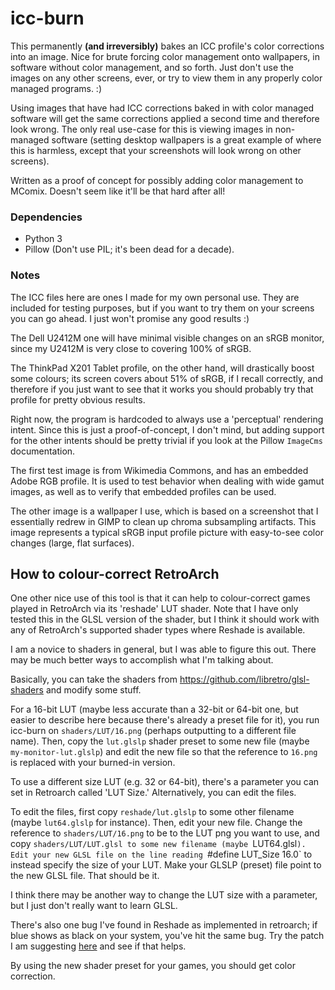# icc-burn

This permanently **(and irreversibly)** bakes an ICC profile's color
corrections into an image. Nice for brute forcing color management onto
wallpapers, in software without color management, and so forth. Just don't
use the images on any other screens, ever, or try to view them in any properly
color managed programs. :)

Using images that have had ICC corrections baked in with color managed software
will get the same corrections applied a second time and therefore look wrong.
The only real use-case for this is viewing images in non-managed software
(setting desktop wallpapers is a great example of where this is harmless,
except that your screenshots will look wrong on other screens).

Written as a proof of concept for possibly adding color management to MComix.
Doesn't seem like it'll be that hard after all!

### Dependencies

* Python 3
* Pillow (Don't use PIL; it's been dead for a decade).

### Notes

The ICC files here are ones I made for my own personal use. They are included
for testing purposes, but if you want to try them on your screens you can go
ahead. I just won't promise any good results :)

The Dell U2412M one will have minimal visible changes on an sRGB monitor,
since my U2412M is very close to covering 100% of sRGB.

The ThinkPad X201 Tablet profile, on the other hand, will drastically boost
some colours; its screen covers about 51% of sRGB, if I recall correctly,
and therefore if you just want to see that it works you should probably
try that profile for pretty obvious results.

Right now, the program is hardcoded to always use a 'perceptual' rendering
intent. Since this is just a proof-of-concept, I don't mind, but adding
support for the other intents should be pretty trivial if you look at the
Pillow `ImageCms` documentation.

The first test image is from Wikimedia Commons, and has an embedded Adobe
RGB profile. It is used to test behavior when dealing with wide gamut images,
as well as to verify that embedded profiles can be used.

The other image is a wallpaper I use, which is based on a screenshot that I
essentially redrew in GIMP to clean up chroma subsampling artifacts. This image
represents a typical sRGB input profile picture with easy-to-see color changes
(large, flat surfaces).

## How to colour-correct RetroArch

One other nice use of this tool is that it can help to colour-correct games
played in RetroArch via its 'reshade' LUT shader. Note that I have only tested
this in the GLSL version of the shader, but I think it should work with any of
RetroArch's supported shader types where Reshade is available.

I am a novice to shaders in general, but I was able to figure this out. There
may be much better ways to accomplish what I'm talking about.

Basically, you can take the shaders from
https://github.com/libretro/glsl-shaders and modify some stuff.

For a 16-bit LUT (maybe less accurate than a 32-bit or 64-bit one, but easier
to describe here because there's already a preset file for it), you run
icc-burn on `shaders/LUT/16.png` (perhaps outputting to a different file name).
Then, copy the `lut.glslp` shader preset to some new file (maybe
`my-monitor-lut.glslp`) and edit the new file so that the reference to `16.png`
is replaced with your burned-in version.

To use a different size LUT (e.g. 32 or 64-bit), there's a parameter you can
set in Retroarch called 'LUT Size.' Alternatively, you can edit the files.

To edit the files, first copy `reshade/lut.glslp` to some other filename
(maybe `lut64.glslp` for instance). Then, edit your new file. Change the
reference to `shaders/LUT/16.png` to be to the LUT png you want to use, and
copy `shaders/LUT/LUT.glsl to some new filename (maybe `LUT64.glsl`). Edit
your new GLSL file on the line reading `#define LUT_Size 16.0` to instead
specify the size of your LUT. Make your GLSLP (preset) file point to the new
GLSL file. That should be it.

I think there may be another way to change the LUT size with a parameter, but
I just don't really want to learn GLSL.

There's also one bug I've found in Reshade as implemented in retroarch; if
blue shows as black on your system, you've hit the same bug. Try the patch
I am suggesting [here](https://github.com/libretro/glsl-shaders/pull/148)
and see if that helps.

By using the new shader preset for your games, you should get color correction.
